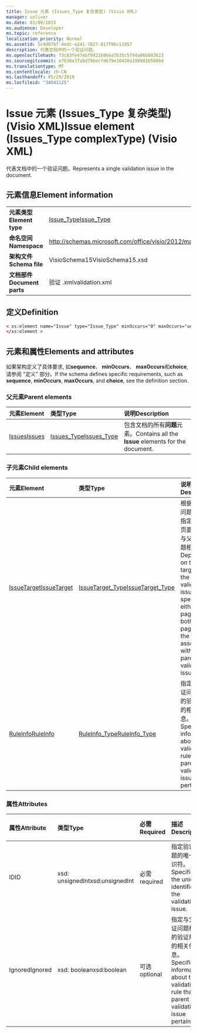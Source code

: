 ```yaml
---
title: Issue 元素 (Issues_Type 复杂类型) (Visio XML)
manager: soliver
ms.date: 03/09/2015
ms.audience: Developer
ms.topic: reference
localization_priority: Normal
ms.assetid: 5c4d07bf-4edc-e241-7827-017f96c11957
description: 代表文档中的一个验证问题。
ms.openlocfilehash: 73c83fe47ebf9921686ea7b35c5f94a06b803623
ms.sourcegitcommit: e7b38e37a9d79becfd679e10420a19890165606d
ms.translationtype: MT
ms.contentlocale: zh-CN
ms.lasthandoff: 05/29/2019
ms.locfileid: "34541125"
---
```

# <a name="issue-element-issuestype-complextype-visio-xml"></a><span data-ttu-id="3cbf5-103">Issue 元素 (Issues_Type 复杂类型) (Visio XML)</span><span class="sxs-lookup"><span data-stu-id="3cbf5-103">Issue element (Issues_Type complexType) (Visio XML)</span></span>

<span data-ttu-id="3cbf5-104">代表文档中的一个验证问题。</span><span class="sxs-lookup"><span data-stu-id="3cbf5-104">Represents a single validation issue in the document.</span></span>
  
## <a name="element-information"></a><span data-ttu-id="3cbf5-105">元素信息</span><span class="sxs-lookup"><span data-stu-id="3cbf5-105">Element information</span></span>

|||
|:-----|:-----|
|<span data-ttu-id="3cbf5-106">**元素类型**</span><span class="sxs-lookup"><span data-stu-id="3cbf5-106">**Element type**</span></span> <br/> |[<span data-ttu-id="3cbf5-107">Issue_Type</span><span class="sxs-lookup"><span data-stu-id="3cbf5-107">Issue_Type</span></span>](issue_type-complextypevisio-xml.md) <br/> |
|<span data-ttu-id="3cbf5-108">**命名空间**</span><span class="sxs-lookup"><span data-stu-id="3cbf5-108">**Namespace**</span></span> <br/> |http://schemas.microsoft.com/office/visio/2012/main  <br/> |
|<span data-ttu-id="3cbf5-109">**架构文件**</span><span class="sxs-lookup"><span data-stu-id="3cbf5-109">**Schema file**</span></span> <br/> |<span data-ttu-id="3cbf5-110">VisioSchema15</span><span class="sxs-lookup"><span data-stu-id="3cbf5-110">VisioSchema15.xsd</span></span>  <br/> |
|<span data-ttu-id="3cbf5-111">**文档部件**</span><span class="sxs-lookup"><span data-stu-id="3cbf5-111">**Document parts**</span></span> <br/> |<span data-ttu-id="3cbf5-112">验证 .xml</span><span class="sxs-lookup"><span data-stu-id="3cbf5-112">validation.xml</span></span>  <br/> |
   
## <a name="definition"></a><span data-ttu-id="3cbf5-113">定义</span><span class="sxs-lookup"><span data-stu-id="3cbf5-113">Definition</span></span>

```XML
< xs:element name="Issue" type="Issue_Type" minOccurs="0" maxOccurs="unbounded" >
</xs:element >
```

## <a name="elements-and-attributes"></a><span data-ttu-id="3cbf5-114">元素和属性</span><span class="sxs-lookup"><span data-stu-id="3cbf5-114">Elements and attributes</span></span>

<span data-ttu-id="3cbf5-115">如果架构定义了具体要求, 如**sequence**、 **minOccurs**、 **maxOccurs**和**choice**, 请参阅 "定义" 部分。</span><span class="sxs-lookup"><span data-stu-id="3cbf5-115">If the schema defines specific requirements, such as **sequence**, **minOccurs**, **maxOccurs**, and **choice**, see the definition section.</span></span> 
  
### <a name="parent-elements"></a><span data-ttu-id="3cbf5-116">父元素</span><span class="sxs-lookup"><span data-stu-id="3cbf5-116">Parent elements</span></span>

|<span data-ttu-id="3cbf5-117">**元素**</span><span class="sxs-lookup"><span data-stu-id="3cbf5-117">**Element**</span></span>|<span data-ttu-id="3cbf5-118">**类型**</span><span class="sxs-lookup"><span data-stu-id="3cbf5-118">**Type**</span></span>|<span data-ttu-id="3cbf5-119">**说明**</span><span class="sxs-lookup"><span data-stu-id="3cbf5-119">**Description**</span></span>|
|:-----|:-----|:-----|
|[<span data-ttu-id="3cbf5-120">Issues</span><span class="sxs-lookup"><span data-stu-id="3cbf5-120">Issues</span></span>](issues-element-validation_type-complextypevisio-xml.md) <br/> |[<span data-ttu-id="3cbf5-121">Issues_Type</span><span class="sxs-lookup"><span data-stu-id="3cbf5-121">Issues_Type</span></span>](issues_type-complextypevisio-xml.md) <br/> |<span data-ttu-id="3cbf5-122">包含文档的所有**问题**元素。</span><span class="sxs-lookup"><span data-stu-id="3cbf5-122">Contains all the **Issue** elements for the document.</span></span>  <br/> |
   
### <a name="child-elements"></a><span data-ttu-id="3cbf5-123">子元素</span><span class="sxs-lookup"><span data-stu-id="3cbf5-123">Child elements</span></span>

|<span data-ttu-id="3cbf5-124">**元素**</span><span class="sxs-lookup"><span data-stu-id="3cbf5-124">**Element**</span></span>|<span data-ttu-id="3cbf5-125">**类型**</span><span class="sxs-lookup"><span data-stu-id="3cbf5-125">**Type**</span></span>|<span data-ttu-id="3cbf5-126">**说明**</span><span class="sxs-lookup"><span data-stu-id="3cbf5-126">**Description**</span></span>|
|:-----|:-----|:-----|
|[<span data-ttu-id="3cbf5-127">IssueTarget</span><span class="sxs-lookup"><span data-stu-id="3cbf5-127">IssueTarget</span></span>](issuetarget-element-issue_type-complextypevisio-xml.md) <br/> |[<span data-ttu-id="3cbf5-128">IssueTarget_Type</span><span class="sxs-lookup"><span data-stu-id="3cbf5-128">IssueTarget_Type</span></span>](issuetarget_type-complextypevisio-xml.md) <br/> |<span data-ttu-id="3cbf5-129">根据父验证问题的目标, 指定页面或页面和形状, 与父验证问题相关联。</span><span class="sxs-lookup"><span data-stu-id="3cbf5-129">Depending on the target of the parent validation issue, specifies either the page, or both the page and the shape, associated with the parent validation issue.</span></span>  <br/> |
|[<span data-ttu-id="3cbf5-130">RuleInfo</span><span class="sxs-lookup"><span data-stu-id="3cbf5-130">RuleInfo</span></span>](ruleinfo-element-issue_type-complextypevisio-xml.md) <br/> |[<span data-ttu-id="3cbf5-131">RuleInfo_Type</span><span class="sxs-lookup"><span data-stu-id="3cbf5-131">RuleInfo_Type</span></span>](ruleinfo_type-complextypevisio-xml.md) <br/> |<span data-ttu-id="3cbf5-132">指定与父验证问题相关的验证规则的相关信息。</span><span class="sxs-lookup"><span data-stu-id="3cbf5-132">Specifies information about the validation rule that the parent validation issue pertains to.</span></span>  <br/> |
   
### <a name="attributes"></a><span data-ttu-id="3cbf5-133">属性</span><span class="sxs-lookup"><span data-stu-id="3cbf5-133">Attributes</span></span>

|<span data-ttu-id="3cbf5-134">**属性**</span><span class="sxs-lookup"><span data-stu-id="3cbf5-134">**Attribute**</span></span>|<span data-ttu-id="3cbf5-135">**类型**</span><span class="sxs-lookup"><span data-stu-id="3cbf5-135">**Type**</span></span>|<span data-ttu-id="3cbf5-136">**必需**</span><span class="sxs-lookup"><span data-stu-id="3cbf5-136">**Required**</span></span>|<span data-ttu-id="3cbf5-137">**描述**</span><span class="sxs-lookup"><span data-stu-id="3cbf5-137">**Description**</span></span>|<span data-ttu-id="3cbf5-138">**可能的值**</span><span class="sxs-lookup"><span data-stu-id="3cbf5-138">**Possible values**</span></span>|
|:-----|:-----|:-----|:-----|:-----|
|<span data-ttu-id="3cbf5-139">ID</span><span class="sxs-lookup"><span data-stu-id="3cbf5-139">ID</span></span>  <br/> |<span data-ttu-id="3cbf5-140">xsd: unsignedInt</span><span class="sxs-lookup"><span data-stu-id="3cbf5-140">xsd:unsignedInt</span></span>  <br/> |<span data-ttu-id="3cbf5-141">必需</span><span class="sxs-lookup"><span data-stu-id="3cbf5-141">required</span></span>  <br/> |<span data-ttu-id="3cbf5-142">指定验证问题的唯一标识符。</span><span class="sxs-lookup"><span data-stu-id="3cbf5-142">Specifies the unique identifier of the validation issue.</span></span>  <br/> |<span data-ttu-id="3cbf5-143">Xsd: unsignedInt 类型的值。</span><span class="sxs-lookup"><span data-stu-id="3cbf5-143">Values of the xsd:unsignedInt type.</span></span>  <br/> |
|<span data-ttu-id="3cbf5-144">Ignored</span><span class="sxs-lookup"><span data-stu-id="3cbf5-144">Ignored</span></span>  <br/> |<span data-ttu-id="3cbf5-145">xsd: boolean</span><span class="sxs-lookup"><span data-stu-id="3cbf5-145">xsd:boolean</span></span>  <br/> |<span data-ttu-id="3cbf5-146">可选</span><span class="sxs-lookup"><span data-stu-id="3cbf5-146">optional</span></span>  <br/> |<span data-ttu-id="3cbf5-147">指定与父验证问题相关的验证规则的相关信息。</span><span class="sxs-lookup"><span data-stu-id="3cbf5-147">Specifies information about the validation rule that the parent validation issue pertains to.</span></span>  <br/> |<span data-ttu-id="3cbf5-148">Xsd: boolean 类型的值。</span><span class="sxs-lookup"><span data-stu-id="3cbf5-148">Values of the xsd:boolean type.</span></span>  <br/> |
   

